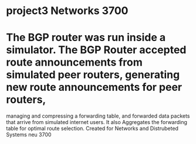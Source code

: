 # project3 Networks 3700

# The BGP router was run inside a simulator. The BGP Router accepted route announcements from simulated peer routers, generating new route announcements for peer routers,
managing and compressing a forwarding table, and forwarded data packets that arrive from simulated internet users. It also Aggregates the forwarding table for optimal route selection.
Created for Networks and Distrubeted Systems neu 3700
